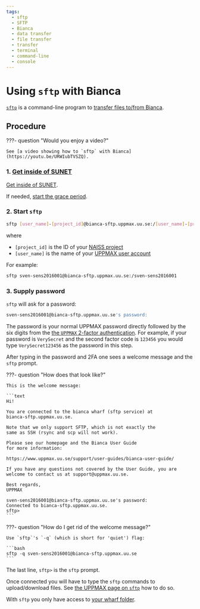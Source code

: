 ```yaml
---
tags:
  - sftp
  - SFTP
  - Bianca
  - data transfer
  - file transfer
  - transfer
  - terminal
  - command-line
  - console
---
```


# Using `sftp` with Bianca

[`sftp`](../software/sftp.md) is a command-line program
to [transfer files to/from Bianca](../cluster_guides/transfer_bianca.md).

## Procedure

???- question "Would you enjoy a video?"

    See [a video showing how to `sftp` with Bianca](https://youtu.be/URWIubTVSZQ).

### 1. [Get inside of SUNET](../getting_started/get_inside_sunet.md)

[Get inside of SUNET](../getting_started/get_inside_sunet.md).

If needed, [start the grace period](../cluster_guides/grace_period.md).

### 2. Start `sftp`

```bash
sftp [user_name]-[project_id]@bianca-sftp.uppmax.uu.se:/[user_name]-[project_id]
```

where

- `[project_id]` is the ID of your [NAISS project](../getting_started/project.md)
- `[user_name]` is the name of your [UPPMAX user account](../getting_started/user_account.md)

For example:

```bash
sftp sven-sens2016001@bianca-sftp.uppmax.uu.se:/sven-sens2016001
```

### 3. Supply password

`sftp` will ask for a password:

```bash
sven-sens2016001@bianca-sftp.uppmax.uu.se's password:
```

The password is your normal UPPMAX password directly followed by
the six digits from the [the `UPPMAX` 2-factor authentication](https://www.uu.se/en/centre/uppmax/get-started/2-factor).
For example, if your password is `VerySecret` and the second factor code is `123456`
you would type `VerySecret123456` as the password in this step.

After typing in the password and 2FA one sees a welcome message
and the `sftp` prompt.

???- question "How does that look like?"

    This is the welcome message:

    ```text
    Hi!

    You are connected to the bianca wharf (sftp service) at
    bianca-sftp.uppmax.uu.se.

    Note that we only support SFTP, which is not exactly the
    same as SSH (rsync and scp will not work).

    Please see our homepage and the Bianca User Guide
    for more information:

    https://www.uppmax.uu.se/support/user-guides/bianca-user-guide/

    If you have any questions not covered by the User Guide, you are
    welcome to contact us at support@uppmax.uu.se.

    Best regards,
    UPPMAX

    sven-sens2016001@bianca-sftp.uppmax.uu.se's password:
    Connected to bianca-sftp.uppmax.uu.se.
    sftp>
    ```

???- question "How do I get rid of the welcome message?"

    Use `sftp`'s `-q` (which is short for 'quiet') flag:

    ```bash
    sftp -q sven-sens2016001@bianca-sftp.uppmax.uu.se
    ```

The last line, `sftp>` is the `sftp` prompt.

Once connected you will have to type the `sftp` commands to upload/download files.
See [the UPPMAX page on `sftp`](../software/sftp.md) how to do so.

With `sftp` you only have access to [your wharf folder](../cluster_guides/wharf.md).
